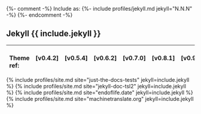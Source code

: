 {%- comment -%}
  Include as: {%- include profiles/jekyll.md jekyll="N.N.N" -%}
{%- endcomment -%}

## Jekyll {{ include.jekyll }}

|            Theme ref: | [v0.4.2] | [v0.5.4] | [v0.6.2] | [v0.7.0] | [v0.8.1] | [v0.9.0] | multi-level |
| :--------- | -------: | -------: | -------: | -------: | -------: | -------: | -------: |
{% include profiles/site.md site="just-the-docs-tests"  jekyll=include.jekyll %}
{% include profiles/site.md site="jekyll-doc-tsl2"      jekyll=include.jekyll %}
{% include profiles/site.md site="endoflife.date"       jekyll=include.jekyll %}
{% include profiles/site.md site="machinetranslate.org" jekyll=include.jekyll %}
